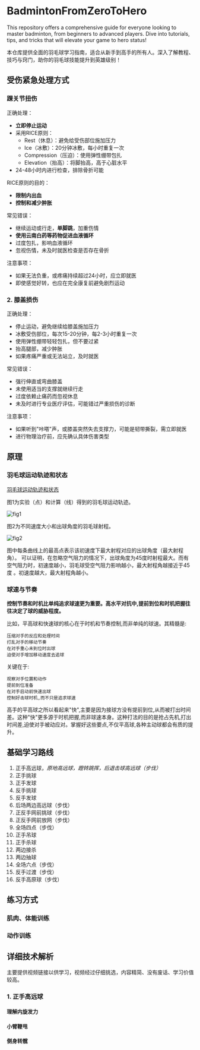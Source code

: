 # BadmintonFromZeroToHero
 This repository offers a comprehensive guide for everyone looking to master badminton, from beginners to advanced players. Dive into tutorials, tips, and tricks that will elevate your game to hero status! 
 
 本仓库提供全面的羽毛球学习指南，适合从新手到高手的所有人。深入了解教程、技巧与窍门，助你的羽毛球技能提升到英雄级别！

## 受伤紧急处理方式

### 踝关节扭伤

正确处理：
- **立即停止运动**
- 采用RICE原则：
  - Rest（休息）：避免给受伤部位施加压力
  - Ice（冰敷）：20分钟冰敷，每小时重复一次
  - Compression（压迫）：使用弹性绷带包扎
  - Elevation（抬高）：将脚抬高，高于心脏水平
- 24-48小时内进行检查，排除骨折可能

RICE原则的目的：
- **限制内出血**
- **控制和减少肿胀**
  
常见错误：
- 继续运动或行走，**单脚跳**，加重伤情
- **使用云南白药等药物促进血液循环**
- 过度包扎，影响血液循环
- 忽视伤情，未及时就医检查是否存在骨折

注意事项：
- 如果无法负重，或疼痛持续超过24小时，应立即就医
- 即使感觉好转，也应在完全康复前避免剧烈运动

### 2. 膝盖损伤

正确处理：
- 停止运动，避免继续给膝盖施加压力
- 冰敷受伤部位，每次15-20分钟，每2-3小时重复一次
- 使用弹性绷带轻轻包扎，但不要过紧
- 抬高腿部，减少肿胀
- 如果疼痛严重或无法站立，及时就医

常见错误：
- 强行伸直或弯曲膝盖
- 未使用适当的支撑就继续行走
- 过度依赖止痛药而忽视休息
- 未及时进行专业医疗评估，可能错过严重损伤的诊断

注意事项：
- 如果听到"咔嗒"声，或膝盖突然失去支撑力，可能是韧带撕裂，需立即就医
- 进行物理治疗前，应先确认具体伤害类型


## 原理

### 羽毛球运动轨迹和状态

[羽毛球运动轨迹和状态](https://zhihu.com/question/479947819/answer/3070882721)

图1为实验（点）和计算（线）得到的羽毛球运动轨迹。

![fig1](https://picx.zhimg.com/80/v2-1a99547061b9266e9af5ee5ed5aef301_1440w.webp?source=1def8aca)

图2为不同速度大小和出球角度的羽毛球射程。

![fig2](https://picx.zhimg.com/80/v2-2510696ba0861174f0e1254cee91e9fb_1440w.webp?source=1def8aca)

图中每条曲线上的最高点表示该初速度下最大射程对应的出球角度（最大射程角）。
可以证明，在忽略空气阻力的情况下，出球角度为45度时射程最大。而有空气阻力时，初速度越小，羽毛球受空气阻力影响越小，最大射程角越接近于45度 。初速度越大，最大射程角越小。

### 球速与节奏

**控制节奏和时机比单纯追求球速更为重要。高水平对抗中,提前到位和时机把握往往决定了球的威胁程度。**

比如，平高球和快速球的核心在于时机和节奏控制,而非单纯的球速。其精髓是:

    压缩对手的反应和处理时间
    打乱对手的移动节奏
    在对手重心未到位时出球
    迫使对手增加移动速度去追球

关键在于:

    观察对手位置和动作
    提前到位准备
    在对手启动前快速出球
    控制好击球时机,而不只是追求球速

高手的平高球之所以看起来"快",主要是因为接球方没有提前到位,从而被打出时间差。这种"快"更多源于时机把握,而非球速本身。这种打法的目的是抢占先机,打出时间差,迫使对手被动应对。掌握好这些要点,不仅平高球,各种主动球都会有质的提升。

## 基础学习路线

1. 正手高远球，*原地高远球，蹬转跳挥，后退击球高远球（步伐）*
2. 正手挑球
3. 正手发球
4. 反手挑球
5. 反手发球
6. 后场两边高远球（步伐）
7. 正反手网前挑球（步伐）
8. 正反手网前放网（步伐）
9. 全场四点（步伐）
10. 正手吊球
11. 正手杀球
12. 两边接杀
13. 两边抽球
14. 全场六点（步伐）
15. 反手过渡（步伐）
16. 反手高原球（步伐）

## 练习方式

### 肌肉、体能训练

### 动作训练

## 详细技术解析

主要提供视频链接以供学习，视频经过仔细挑选，内容精简、没有废话、学习价值较高。

### 1. 正手高远球

#### 理解内旋发力

#### 小臂鞭甩

#### 侧身转髋



